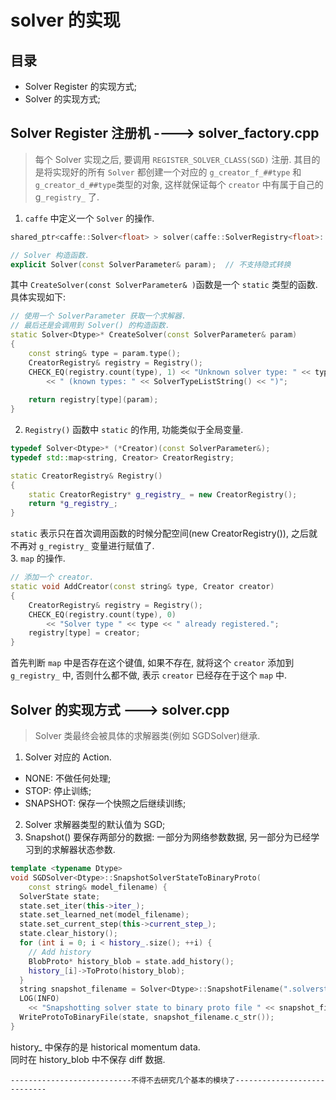 # solver 的实现  
## 目录   
- Solver Register 的实现方式;   
- Solver 的实现方式;   

## Solver Register 注册机 ----> solver_factory.cpp   
> 每个 Solver 实现之后, 要调用 `REGISTER_SOLVER_CLASS(SGD)` 注册. 其目的是将实现好的所有 `Solver` 都创建一个对应的 `g_creator_f_##type` 和 `g_creator_d_##type`类型的对象, 这样就保证每个 `creator` 中有属于自己的 g`_registry_` 了.   

1. `caffe` 中定义一个 `Solver` 的操作.     
```cpp
shared_ptr<caffe::Solver<float> > solver(caffe::SolverRegistry<float>::CreateSolver(solver_param))   

// Solver 构造函数.   
explicit Solver(const SolverParameter& param);  // 不支持隐式转换
```
其中 `CreateSolver(const SolverParameter& )`函数是一个 `static` 类型的函数. 具体实现如下:  
```cpp
// 使用一个 SolverParameter 获取一个求解器.   
// 最后还是会调用到 Solver() 的构造函数.   
static Solver<Dtype>* CreateSolver(const SolverParameter& param) 
{
    const string& type = param.type();
    CreatorRegistry& registry = Registry();
    CHECK_EQ(registry.count(type), 1) << "Unknown solver type: " << type
        << " (known types: " << SolverTypeListString() << ")";
    
    return registry[type](param);
}
```
2. `Registry()` 函数中 `static` 的作用, 功能类似于全局变量.   
```cpp
typedef Solver<Dtype>* (*Creator)(const SolverParameter&);
typedef std::map<string, Creator> CreatorRegistry;

static CreatorRegistry& Registry() 
{
    static CreatorRegistry* g_registry_ = new CreatorRegistry();
    return *g_registry_;
}
```
`static` 表示只在首次调用函数的时候分配空间(new CreatorRegistry()), 之后就不再对 `g_registry_` 变量进行赋值了.   
3. `map` 的操作.   
```cpp
// 添加一个 creator.
static void AddCreator(const string& type, Creator creator) 
{
    CreatorRegistry& registry = Registry();
    CHECK_EQ(registry.count(type), 0)
        << "Solver type " << type << " already registered.";
    registry[type] = creator;
}
```
首先判断 `map` 中是否存在这个键值, 如果不存在, 就将这个 `creator` 添加到 `g_registry_` 中, 否则什么都不做, 表示 `creator` 已经存在于这个 `map` 中.   

## Solver 的实现方式 ---> solver.cpp
> Solver 类最终会被具体的求解器类(例如 SGDSolver)继承.   

1. Solver 对应的 Action.   
- NONE: 不做任何处理;   
- STOP: 停止训练;   
- SNAPSHOT: 保存一个快照之后继续训练;   
2. Solver 求解器类型的默认值为 SGD; 
3. Snapshot() 要保存两部分的数据: 一部分为网络参数数据, 另一部分为已经学习到的求解器状态参数.   
```cpp
template <typename Dtype>
void SGDSolver<Dtype>::SnapshotSolverStateToBinaryProto(
    const string& model_filename) {
  SolverState state;
  state.set_iter(this->iter_);
  state.set_learned_net(model_filename);
  state.set_current_step(this->current_step_);
  state.clear_history();
  for (int i = 0; i < history_.size(); ++i) {
    // Add history
    BlobProto* history_blob = state.add_history();
    history_[i]->ToProto(history_blob);
  }
  string snapshot_filename = Solver<Dtype>::SnapshotFilename(".solverstate");
  LOG(INFO)
    << "Snapshotting solver state to binary proto file " << snapshot_filename;
  WriteProtoToBinaryFile(state, snapshot_filename.c_str());
}
```
history_ 中保存的是 historical momentum data.   
同时在 history_blob 中不保存 diff 数据.   

`---------------------------不得不去研究几个基本的模块了----------------------------`

